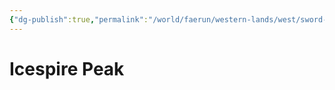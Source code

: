 ```yaml
---
{"dg-publish":true,"permalink":"/world/faerun/western-lands/west/sword-coast/the-sword-mountains/icespire-peak/"}
---
```



# Icespire Peak
